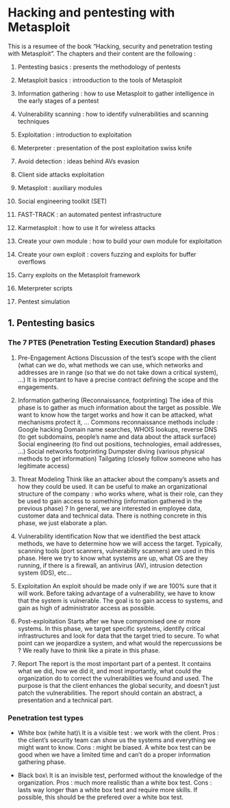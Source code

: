 # Hacking and pentesting with Metasploit

This is a resumee of the book “Hacking, security and penetration testing with Metasploit”.
The chapters and their content are the following :

1. Pentesting basics : presents the methodology of pentests

2. Metasploit basics : introoduction to the tools of Metasploit

3. Information gathering : how to use Metasploit to gather intelligence in the early stages of a pentest
4. Vulnerability scanning : how to identify vulnerabilities and scanning techniques
5. Exploitation : introduction to exploitation
6. Meterpreter : presentation of the post exploitation swiss knife
7. Avoid detection : ideas behind AVs evasion
8. Client side attacks exploitation
9. Metasploit : auxiliary modules
10. Social engineering toolkit (SET)
11. FAST-TRACK : an automated pentest infrastructure
12. Karmetasploit : how to use it for wireless attacks
13. Create your own module : how to build your own module for exploitation
14. Create your own exploit : covers fuzzing and exploits for buffer overflows
15. Carry exploits on the Metasploit framework
16. Meterpreter scripts
17. Pentest simulation

## 1. Pentesting basics
### The 7 PTES (Penetration Testing Execution Standard) phases

1. Pre-Engagement Actions
Discussion of the test’s scope with the client (what can we do, what methods we can use, which networks and addresses are in range (so that we do not take down a critical system), …)
It is important to have a precise contract defining the scope and the engagements.

2. Information gathering (Reconnaissance, footprinting)
The idea of this phase is to gather as much information about the target as possible. We want to know how the target works and how it can be attacked, what mechanisms protect it, ... Commons reconnaissance methods include :
Google hacking
Domain name searches, WHOIS lookups, reverse DNS (to get subdomains, people’s name and data about the attack surface)
Social engineering (to find out positions, technologies, email addresses, …)
Social networks footprinting
Dumpster diving (various physical methods to get information)
Tailgating (closely follow someone who has legitimate access)

3. Threat Modeling
Think like an attacker about the company’s assets and how they could be used. It can be useful to make an organizational structure of the company : who works where, what is their role, can they be used to gain access to something (information gathered in the previous phase) ?
In general, we are interested in employee data, customer data and technical data. There is nothing concrete in this phase, we just elaborate a plan.

4. Vulnerability identification
Now that we identified the best attack methods, we have to determine how we will access the target. Typically, scanning tools (port scanners, vulnerability scanners) are used in this phase. Here we try to know what systems are up, what OS are they running, if there is a firewall, an antivirus (AV), intrusion detection system (IDS), etc…

5. Exploitation
An exploit should be made only if we are 100% sure that it will work. Before taking advantage of a vulnerability, we have to know that the system is vulnerable. The goal is to gain access to systems, and gain as high of administrator access as possible.

6. Post-exploitation
Starts after we have compromised one or more systems. In this phase, we target specific systems, identify critical infrastructures and look for data that the target tried to secure. To what point can we jeopardize a system, and what would the repercussions be ?
We really have to think like a pirate in this phase.

7. Report
The report is the most important part of a pentest. It contains what we did, how we did it, and most importantly, what could the organization do to correct the vulnerabilities we found and used. The purpose is that the client enhances the global security, and doesn’t just patch the vulnerabilities.
The report should contain an abstract, a presentation and a technical part.


### Penetration test types

* White box (white hat)\\
It is a visible test : we work with the client.
Pros : the client’s security team can show us the systems and everything we might want to know.
Cons : might be biased.
A white box test can be good when we have a limited time and can’t do a proper information gathering phase.

* Black box\\
It is an invisible test, performed without the knowledge of the organization.
Pros : much more realistic than a white box test.
Cons : lasts way longer than a white box test and require more skills.
If possible, this should be the prefered over a white box test.



